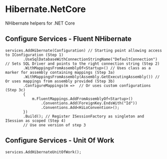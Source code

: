 # Hibernate.NetCore
NHibernate helpers for .NET Core

**Configure Services - Fluent NHibernate**
-----------------------------------
```
services.AddHibernate(Configuration) // Starting point allowing access to IConfiguration (Step 1)
        .UseSqlDatabaseWithConnectionStringName("DefaultConnection") // Sets SQL Driver and points to the right connection string (Step 2)
        .WithMappingsFromAssemblyOf<Startup>() // Uses class as a marker for assembly containing mappings (Step 3a)
        .WithMappingsFromAssembly(Assembly.GetExecutingAssembly()) // Or uses mappings from assembly provided (Step 3b)
        .ConfigureMappings(m =>  // Or uses custom configurations (Step 3c)
        {
            m.FluentMappings.AddFromAssemblyOf<Startup>()
                .Conventions.Add(ForeignKey.EndsWith("Id"))
                .Conventions.Add<HiLoConvention>();
        })
        .Build(); // Register ISessionFactory as singleton and ISession as scoped (Step 4)          
        // Use one version of step 3
```
**Configure Services - Unit Of Work**
-----------------------------------
```
services.AddHibernateUnitOfWork();
```
